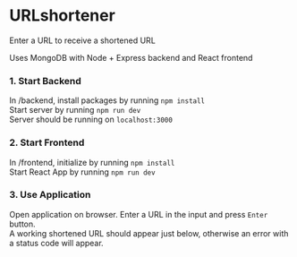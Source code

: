 # URLshortener  
Enter a URL to receive a shortened URL  

Uses MongoDB with Node + Express backend and React frontend  

### 1. Start Backend  
In /backend, install packages by running ```npm install```  
Start server by running ```npm run dev```  
Server should be running on ```localhost:3000```  

### 2. Start Frontend  
In /frontend, initialize by running ```npm install```  
Start React App by running ```npm run dev```  

### 3. Use Application  
Open application on browser. 
Enter a URL in the input and press ```Enter``` button.    
A working shortened URL should appear just below, otherwise an error with a status code will appear.
